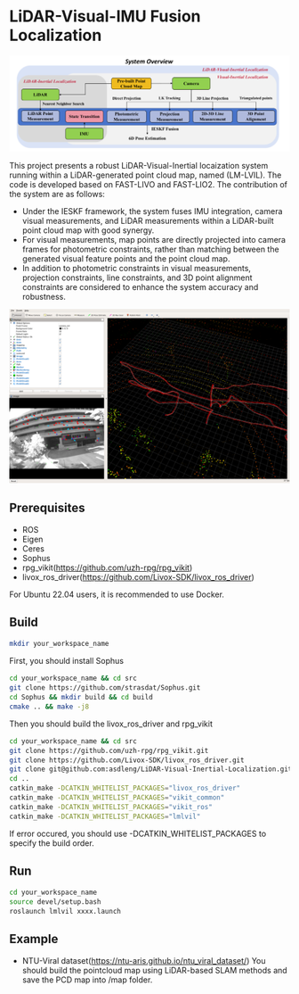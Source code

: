 # LiDAR-Visual-IMU Fusion Localization
![Image text](https://github.com/asdleng/LiDAR-Visual-Inertial-Localization/blob/master/img/systemoverview.png)

This project presents a robust LiDAR-Visual-Inertial locaization system running within a LiDAR-generated point cloud map, named (LM-LVIL). The code is developed based on FAST-LIVO and FAST-LIO2. The contribution of the system are as follows:
- Under the IESKF framework, the system fuses IMU integration, camera visual measurements, and LiDAR measurements within a LiDAR-built point cloud map with good synergy. 
- For visual measurements, map points are directly projected into camera frames for photometric constraints, rather than matching between the generated visual feature points and the point cloud map.
- In addition to photometric constraints in visual measurements, projection constraints, line constraints, and 3D point alignment constraints are considered to enhance the system accuracy and robustness.

![Image text](https://github.com/asdleng/LiDAR-Visual-Inertial-Localization/blob/master/img/illustrate.png)

## Prerequisites
- ROS
- Eigen
- Ceres
- Sophus
- rpg_vikit(https://github.com/uzh-rpg/rpg_vikit)
- livox_ros_driver(https://github.com/Livox-SDK/livox_ros_driver)

For Ubuntu 22.04 users, it is recommended to use Docker.

## Build
```bash
mkdir your_workspace_name 
```
First, you should install Sophus
```bash
cd your_workspace_name && cd src
git clone https://github.com/strasdat/Sophus.git
cd Sophus && mkdir build && cd build
cmake .. && make -j8
```
Then you should build the livox_ros_driver and rpg_vikit
```bash
cd your_workspace_name && cd src
git clone https://github.com/uzh-rpg/rpg_vikit.git
git clone https://github.com/Livox-SDK/livox_ros_driver.git
git clone git@github.com:asdleng/LiDAR-Visual-Inertial-Localization.git
cd ..
catkin_make -DCATKIN_WHITELIST_PACKAGES="livox_ros_driver"
catkin_make -DCATKIN_WHITELIST_PACKAGES="vikit_common"
catkin_make -DCATKIN_WHITELIST_PACKAGES="vikit_ros"
catkin_make -DCATKIN_WHITELIST_PACKAGES="lmlvil"
```
If error occured, you should use -DCATKIN_WHITELIST_PACKAGES to specify the build order.

## Run
```bash
cd your_workspace_name
source devel/setup.bash
roslaunch lmlvil xxxx.launch
```

## Example
- NTU-Viral dataset(https://ntu-aris.github.io/ntu_viral_dataset/)
You should build the pointcloud map using LiDAR-based SLAM methods and save the PCD map into /map folder.




